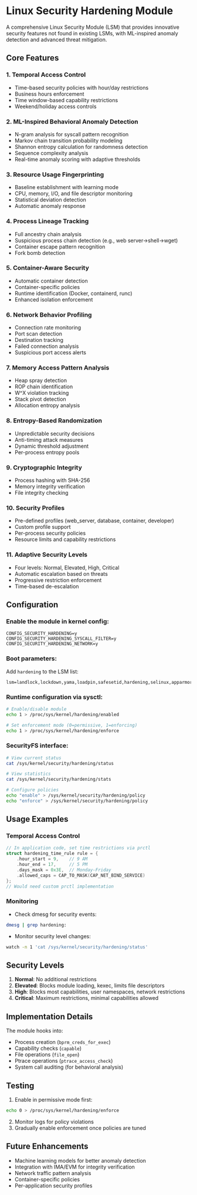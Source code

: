 # Linux Security Hardening Module

A comprehensive Linux Security Module (LSM) that provides innovative security features not found in existing LSMs, with ML-inspired anomaly detection and advanced threat mitigation.

## Core Features

### 1. Temporal Access Control
- Time-based security policies with hour/day restrictions
- Business hours enforcement
- Time window-based capability restrictions
- Weekend/holiday access controls

### 2. ML-Inspired Behavioral Anomaly Detection
- N-gram analysis for syscall pattern recognition
- Markov chain transition probability modeling
- Shannon entropy calculation for randomness detection
- Sequence complexity analysis
- Real-time anomaly scoring with adaptive thresholds

### 3. Resource Usage Fingerprinting
- Baseline establishment with learning mode
- CPU, memory, I/O, and file descriptor monitoring
- Statistical deviation detection
- Automatic anomaly response

### 4. Process Lineage Tracking
- Full ancestry chain analysis
- Suspicious process chain detection (e.g., web server→shell→wget)
- Container escape pattern recognition
- Fork bomb detection

### 5. Container-Aware Security
- Automatic container detection
- Container-specific policies
- Runtime identification (Docker, containerd, runc)
- Enhanced isolation enforcement

### 6. Network Behavior Profiling
- Connection rate monitoring
- Port scan detection
- Destination tracking
- Failed connection analysis
- Suspicious port access alerts

### 7. Memory Access Pattern Analysis
- Heap spray detection
- ROP chain identification
- W^X violation tracking
- Stack pivot detection
- Allocation entropy analysis

### 8. Entropy-Based Randomization
- Unpredictable security decisions
- Anti-timing attack measures
- Dynamic threshold adjustment
- Per-process entropy pools

### 9. Cryptographic Integrity
- Process hashing with SHA-256
- Memory integrity verification
- File integrity checking

### 10. Security Profiles
- Pre-defined profiles (web_server, database, container, developer)
- Custom profile support
- Per-process security policies
- Resource limits and capability restrictions

### 11. Adaptive Security Levels
- Four levels: Normal, Elevated, High, Critical
- Automatic escalation based on threats
- Progressive restriction enforcement
- Time-based de-escalation

## Configuration

### Enable the module in kernel config:
```
CONFIG_SECURITY_HARDENING=y
CONFIG_SECURITY_HARDENING_SYSCALL_FILTER=y
CONFIG_SECURITY_HARDENING_NETWORK=y
```

### Boot parameters:
Add `hardening` to the LSM list:
```
lsm=landlock,lockdown,yama,loadpin,safesetid,hardening,selinux,apparmor
```

### Runtime configuration via sysctl:
```bash
# Enable/disable module
echo 1 > /proc/sys/kernel/hardening/enabled

# Set enforcement mode (0=permissive, 1=enforcing)
echo 1 > /proc/sys/kernel/hardening/enforce
```

### SecurityFS interface:
```bash
# View current status
cat /sys/kernel/security/hardening/status

# View statistics
cat /sys/kernel/security/hardening/stats

# Configure policies
echo "enable" > /sys/kernel/security/hardening/policy
echo "enforce" > /sys/kernel/security/hardening/policy
```

## Usage Examples

### Temporal Access Control
```c
// In application code, set time restrictions via prctl
struct hardening_time_rule rule = {
    .hour_start = 9,    // 9 AM
    .hour_end = 17,     // 5 PM
    .days_mask = 0x3E,  // Monday-Friday
    .allowed_caps = CAP_TO_MASK(CAP_NET_BIND_SERVICE)
};
// Would need custom prctl implementation
```

### Monitoring
- Check dmesg for security events:
```bash
dmesg | grep hardening:
```

- Monitor security level changes:
```bash
watch -n 1 'cat /sys/kernel/security/hardening/status'
```

## Security Levels

1. **Normal**: No additional restrictions
2. **Elevated**: Blocks module loading, kexec, limits file descriptors
3. **High**: Blocks most capabilities, user namespaces, network restrictions
4. **Critical**: Maximum restrictions, minimal capabilities allowed

## Implementation Details

The module hooks into:
- Process creation (`bprm_creds_for_exec`)
- Capability checks (`capable`)
- File operations (`file_open`)
- Ptrace operations (`ptrace_access_check`)
- System call auditing (for behavioral analysis)

## Testing

1. Enable in permissive mode first:
```bash
echo 0 > /proc/sys/kernel/hardening/enforce
```

2. Monitor logs for policy violations
3. Gradually enable enforcement once policies are tuned

## Future Enhancements

- Machine learning models for better anomaly detection
- Integration with IMA/EVM for integrity verification
- Network traffic pattern analysis
- Container-specific policies
- Per-application security profiles
